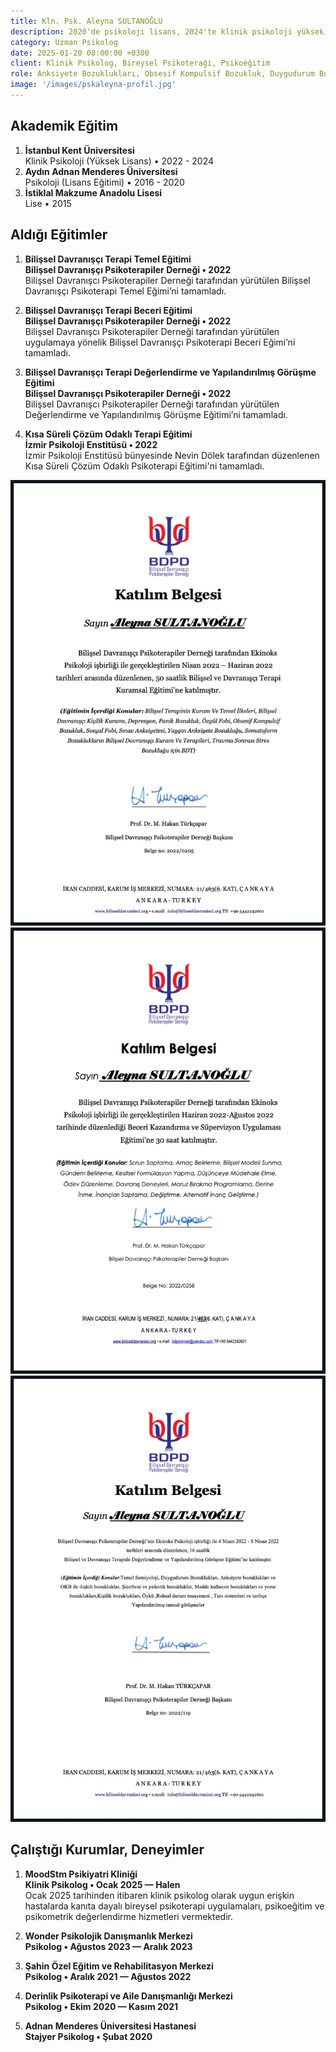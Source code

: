 ```yaml
---
title: Kln. Psk. Aleyna SULTANOĞLU
description: 2020'de psikoloji lisans, 2024'te klinik psikoloji yüksek lisans eğitimlerini tamamladı. Bilişsel davranışçı psikoterapi başta olmak üzere bireysel psikoterapi konusunda uzmanlaşmıştır.
category: Uzman Psikolog
date: 2025-01-20 08:00:00 +0300
client: Klinik Psikolog, Bireysel Psikoteraği, Psikoeğitim
role: Anksiyete Bozuklukları, Obsesif Kompulsif Bozukluk, Duygudurum Bozuklukları
image: '/images/pskaleyna-profil.jpg'
---
```


## Akademik Eğitim
1. **İstanbul Kent Üniversitesi**<br>
Klinik Psikoloji (Yüksek Lisans) • 2022 - 2024
2. **Aydın Adnan Menderes Üniversitesi**<br>
Psikoloji (Lisans Eğitimi) • 2016 - 2020
3. **İstiklal Makzume Anadolu Lisesi**<br>
Lise • 2015

## Aldığı Eğitimler
1. **Bilişsel Davranışçı Terapi Temel Eğitimi**<br>
**Bilişsel Davranışçı Psikoterapiler Derneği • 2022**<br>
Bilişsel Davranışcı Psikoterapiler Derneği tarafından yürütülen Bilişsel Davranışçı Psikoterapi Temel Eğimi’ni tamamladı.

2. **Bilişsel Davranışçı Terapi Beceri Eğitimi**<br>
**Bilişsel Davranışçı Psikoterapiler Derneği • 2022**<br>
Bilişsel Davranışcı Psikoterapiler Derneği tarafından yürütülen uygulamaya yönelik Bilişsel Davranışçı Psikoterapi Beceri Eğimi’ni tamamladı.

3. **Bilişsel Davranışçı Terapi Değerlendirme ve Yapılandırılmış Görüşme Eğitimi**<br>
**Bilişsel Davranışçı Psikoterapiler Derneği • 2022**<br>
Bilişsel Davranışcı Psikoterapiler Derneği tarafından yürütülen Değerlendirme ve Yapılandırılmış Görüşme Eğitimi’ni tamamladı.

4. **Kısa Süreli Çözüm Odaklı Terapi Eğitimi**<br>
**İzmir Psikoloji Enstitüsü • 2022**<br>
İzmir Psikoloji Enstitüsü bünyesinde Nevin Dölek tarafından düzenlenen Kısa Süreli Çözüm Odaklı Psikoterapi Eğitimi'ni tamamladı.


<div class="gallery-box">
  <div class="gallery">
    <img src="/images/aleyna-bdt-3.jpg" loading="lazy" alt="Klinik Psikolog Aleyna Sultanoğlu Bilişsel Davranışçı Psikoterapi Temel Eğitim Sertifikası">
    <img src="/images/aleyna-bdt-2.jpg" loading="lazy" alt="Klinik Psikolog Aleyna Sultanoğlu Bilişsel Davranışçı Psikoterapi Beceri Eğitimi Sertifikası">
    <img src="/images/aleyna-bdt-1.jpg" loading="lazy" alt="Klinik Psikolog Aleyna Sultanoğlu Bilişsel Davranışçı Psikoterapi Değerlendirme ve Tanı Eğitimi Sertifikası">
  </div>
</div>

## Çalıştığı Kurumlar, Deneyimler
1. **MoodStm Psikiyatri Kliniği**<br>
**Klinik Psikolog • Ocak 2025 — Halen**<br>
Ocak 2025 tarihinden itibaren klinik psikolog olarak uygun erişkin hastalarda kanıta dayalı bireysel psikoterapi uygulamaları, psikoeğitim ve psikometrik değerlendirme hizmetleri vermektedir.

2. **Wonder Psikolojik Danışmanlık Merkezi**<br>
**Psikolog • Ağustos 2023 — Aralık 2023**<br>

3. **Şahin Özel Eğitim ve Rehabilitasyon Merkezi**<br>
**Psikolog • Aralık 2021 — Ağustos 2022**<br>

4. **Derinlik Psikoterapi ve Aile Danışmanlığı Merkezi**<br>
**Psikolog • Ekim 2020 — Kasım 2021**<br>

5. **Adnan Menderes Üniversitesi Hastanesi**<br>
**Stajyer Psikolog • Şubat 2020**<br>
